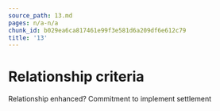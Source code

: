 ```yaml
---
source_path: 13.md
pages: n/a-n/a
chunk_id: b029ea6ca817461e99f3e581d6a209df6e612c79
title: '13'
---
```

# Relationship criteria

Relationship enhanced? Commitment to implement settlement

